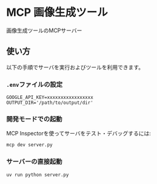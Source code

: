# MCP 画像生成ツール

画像生成ツールのMCPサーバー

## 使い方

以下の手順でサーバを実行およびツールを利用できます。

### `.env`ファイルの設定
```env
GOOGLE_API_KEY=xxxxxxxxxxxxxxxxx
OUTPUT_DIR='/path/to/output/dir'
```

### 開発モードでの起動
MCP Inspectorを使ってサーバをテスト・デバッグするには:
```bash
mcp dev server.py
```

### サーバーの直接起動
```bash
uv run python server.py
```